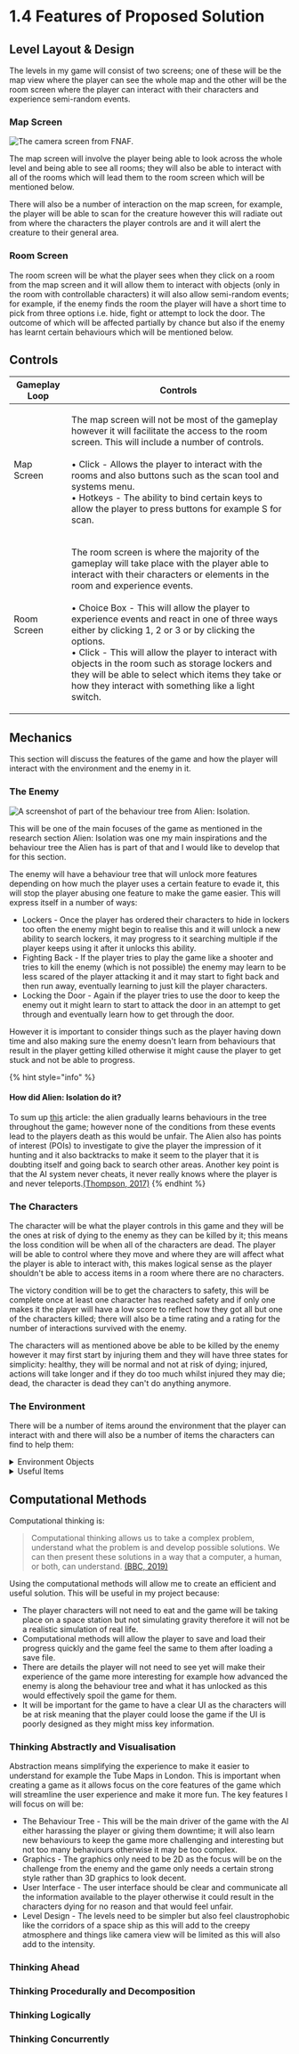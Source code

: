 # 1.4 Features of Proposed Solution

## Level Layout & Design

The levels in my game will consist of two screens; one of these will be the map view where the player can see the whole map and the other will be the room screen where the player can interact with their characters and experience semi-random events.

### Map Screen

![The camera screen from FNAF.](<../.gitbook/assets/image (3).png>)

The map screen will involve the player being able to look across the whole level and being able to see all rooms; they will also be able to interact with all of the rooms which will lead them to the room screen which will be mentioned below.&#x20;

There will also be a number of interaction on the map screen, for example, the player will be able to scan for the creature however this will radiate out from where the characters the player controls are and it will alert the creature to their general area.

### Room Screen

The room screen will be what the player sees when they click on a room from the map screen and it will allow them to interact with objects (only in the room with controllable characters) it will also allow semi-random events; for example, if the enemy finds the room the player will have a short time to pick from three options i.e. hide, fight or attempt to lock the door. The outcome of which will be affected partially by chance but also if the enemy has learnt certain behaviours which will be mentioned below.

## Controls

| Gameplay Loop | Controls                                                                                                                                                                                                                                                                                                                                                                                                                                                                                                                                                             |
| ------------- | -------------------------------------------------------------------------------------------------------------------------------------------------------------------------------------------------------------------------------------------------------------------------------------------------------------------------------------------------------------------------------------------------------------------------------------------------------------------------------------------------------------------------------------------------------------------- |
| Map Screen    | <p>The map screen will not be most of the gameplay however it will facilitate the access to the room screen. This will include a number of controls.<br><br>• Click - Allows the player to interact with the rooms and also buttons such as the scan  tool and systems menu.<br>• Hotkeys - The ability to bind certain keys to allow the player to press buttons for example S for scan.</p>                                                                                                                                                                        |
| Room Screen   | <p>The room screen is where the majority of the gameplay will take place with the player able to interact with their characters or elements in the room and experience events.<br><br>• Choice Box - This will allow the player to experience events and react in one of three ways either by clicking 1, 2 or 3 or by clicking the options.<br>• Click - This will allow the player to interact with objects in the room such as storage lockers and they will be able to select which items they take or how they interact with something like a light switch.</p> |

## Mechanics

This section will discuss the features of the game and how the player will interact with the environment and the enemy in it.

### The Enemy

![A screenshot of part of the behaviour tree from Alien: Isolation.](../.gitbook/assets/image.png)

This will be one of the main focuses of the game as mentioned in the research section Alien: Isolation was one my main inspirations and the behaviour tree the Alien has is part of that and I would like to develop that for this section.

The enemy will have a behaviour tree that will unlock more features depending on how much the player uses a certain feature to evade it, this will stop the player abusing one feature to make the game easier. This will express itself in a number of ways:

* Lockers - Once the player has ordered their characters to hide in lockers too often the enemy might begin to realise this and it will unlock a new ability to search lockers, it may progress to it searching multiple if the player keeps using it after it unlocks this ability.
* Fighting Back - If the player tries to play the game like a shooter and tries to kill the enemy (which is not possible) the enemy may learn to be less scared of the player attacking it and it may start to fight back and then run away, eventually learning to just kill the player characters.
* Locking the Door - Again if the player tries to use the door to keep the enemy out it might learn to start to attack the door in an attempt to get through and eventually learn how to get through the door.

However it is important to consider things such as the player having down time and also making sure the enemy doesn't learn from behaviours that result in the player getting killed otherwise it might cause the player to get stuck and not be able to progress.

{% hint style="info" %}
#### How did Alien: Isolation do it?

To sum up [this](https://becominghuman.ai/the-perfect-organism-d350c05d8960) article: the alien gradually learns behaviours in the tree throughout the game; however none of the conditions from these events lead to the players death as this would be unfair. The Alien also has points of interest (POIs) to investigate to give the player the impression of it hunting and it also backtracks to make it seem to the player that it is doubting itself and going back to search other areas. Another key point is that the AI system never cheats, it never really knows where the player is and never teleports.[(Thompson, 2017)](../reference-list.md#1.4-features-of-proposed-solution)
{% endhint %}

### The Characters

The character will be what the player controls in this game and they will be the ones at risk of dying to the enemy as they can be killed by it; this means the loss condition will be when all of the characters are dead. The player will be able to control where they move and where they are will affect what the player is able to interact with, this makes logical sense as the player shouldn't be able to access items in a room where there are no characters.

The victory condition will be to get the characters to safety, this will be complete once at least one character has reached safety and if only one makes it the player will have a low score to reflect how they got all but one of the characters killed; there will also be a time rating and a rating for the number of interactions survived with the enemy.

The characters will as mentioned above be able to be killed by the enemy however it may first start by injuring them and they will have three states for simplicity: healthy, they will be normal and not at risk of dying; injured, actions will take longer and if they do too much whilst injured they may die; dead, the character is dead they can't do anything anymore.

### The Environment

There will be a number of items around the environment that the player can interact with and there will also be a number of items the characters can find to help them:

<details>

<summary>Environment Objects</summary>

There will be a number of environmental objects in rooms that both the characters and the enemy can interact with:

* Chairs - Characters when not performing an action might default to sitting on a chair as a default animation.
* Tables - May have useful items on top depending on the room and can also be hidden under; however the enemy may learn to search under them.
* Lockers - May have even more useful items such as weapons or armour and will provide a better hiding spot. But, these will be rarer than tables and again the enemy may learn to search them.
* Doors - These will provide access to other rooms and they might have a chance to be damaged and not work, moreover, they will be lockable if the player has access to certain systems but the enemy may be able to break through.
* more need to be added

</details>

<details>

<summary>Useful Items</summary>

There will be a number of items that will allow the player to have an easier time navigating the environment, these will be in a number of categories.

Weapons and armour \[to be added] which will allow the player to drive back the enemy:

* Pistol - This will be a simple starter weapon with common ammo that will allow the player to survive early and have a backup weapon for later; however the enemy will take more and more shots as the game goes on to make it flee.
* Stun-Baton - This will allow the player to disable the enemy temporarily for a limited time however it will be a one use item and it will be very rare encouraging the player to save them.
* Flamethrower - This gun will cause the enemy great fear and it will run away immediately after being fired for a short time, however the ammo will be rare and the player will only unlock it later in the game.

Medical items will allow the player to heal their characters:

* Bandage - Will only half-fix the injured state but will be decently common in comparison to the next item.
* Medical Kit - Will fully heal the character from the injured state in a shorter time than two bandages but will be rarer than a bandage.

Miscellaneous items will allow the player alternate options to progress:

* Computer Interface - This will allow the characters to interact with terminals which could allow them to lock doors and have control over other systems in the environment.

</details>



## Computational Methods

Computational thinking is:

> Computational thinking allows us to take a complex problem, understand what the problem is and develop possible solutions. We can then present these solutions in a way that a computer, a human, or both, can understand. [(BBC, 2019)](../reference-list.md#1.4-features-of-proposed-solution)

Using the computational methods will allow me to create an efficient and useful solution. This will be useful in my project because:

* The player characters will not need to eat and the game will be taking place on a space station but not simulating gravity therefore it will not be a realistic simulation of real life.
* Computational methods will allow the player to save and load their progress quickly and the game feel the same to them after loading a save file.
* There are details the player will not need to see yet will make their experience of the game more interesting for example how advanced the enemy is along the behaviour tree and what it has unlocked as this would effectively spoil the game for them.
* It will be important for the game to have a clear UI as the characters will be at risk meaning that the player could loose the game if the UI is poorly designed as they might miss key information.

### Thinking Abstractly and Visualisation

Abstraction means simplifying the experience to make it easier to understand for example the Tube Maps in London. This is important when creating a game as it allows focus on the core features of the game which will streamline the user experience and make it more fun. The key features I will focus on will be:

* The Behaviour Tree - This will be the main driver of the game with the AI either harassing the player or giving them downtime; it will also learn new behaviours to keep the game more challenging and interesting but not too many behaviours otherwise it may be too complex.
* Graphics - The graphics only need to be 2D as the focus will be on the challenge from the enemy and the game only needs a certain strong style rather than 3D graphics to look decent.
* User Interface - The user interface should be clear and communicate all the information available to the player otherwise it could result in the characters dying for no reason and that would feel unfair.
* Level Design - The levels need to be simpler but also feel claustrophobic like the corridors of a space ship as this will add to the creepy atmosphere and things like camera view will be limited as this will also add to the intensity.

### Thinking Ahead

### Thinking Procedurally and Decomposition

### Thinking Logically

### Thinking Concurrently

